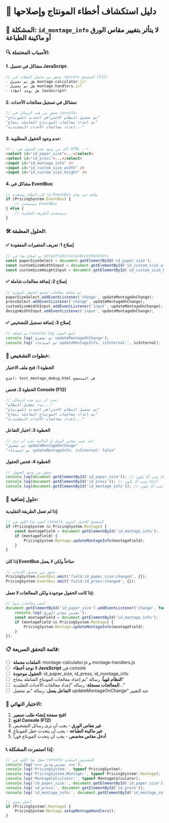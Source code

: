 # 🔧 دليل استكشاف أخطاء المونتاج وإصلاحها

## 🚨 المشكلة: `id_montage_info` لا يتأثر بتغيير مقاس الورق أو ماكينة الطباعة

### 🔍 الأسباب المحتملة:

#### **1. مشاكل في تحميل JavaScript:**
```javascript
// تحقق من تحميل الملفات في console المتصفح (F12)
- هل تم تحميل montage-calculator.js؟
- هل تم تحميل montage-handlers.js؟
- هل يوجد أخطاء JavaScript؟
```

#### **2. مشاكل في تسجيل معالجات الأحداث:**
```javascript
// تحقق من هذه الرسائل في console:
"تم تحميل النظام الاحترافي الجديد للمونتاج"
"تم إعداد معالجات المونتاج الشاملة بنجاح"
"إعداد معالجات الأحداث التقليدية..."
```

#### **3. عدم وجود الحقول المطلوبة:**
```html
<!-- تأكد من وجود هذه الحقول في HTML -->
<select id="id_paper_size">...</select>
<select id="id_press">...</select>
<input id="id_montage_info" />
<input id="id_custom_size_width" />
<input id="id_custom_size_height" />
```

#### **4. مشاكل في EventBus:**
```javascript
// إذا كان النظام يستخدم EventBus ولكنه غير متاح
if (PricingSystem.EventBus) {
    // سيستخدم EventBus
} else {
    // سيستخدم الطريقة التقليدية
}
```

### 🛠️ الحلول المطبقة:

#### **✅ إصلاح 1: تعريف المتغيرات المفقودة**
```javascript
// تم إصلاح هذا في setupTraditionalEventHandlers
const paperSizeSelect = document.getElementById('id_paper_size');
const customSizeWidthInput = document.getElementById('id_custom_size_width');
const customSizeHeightInput = document.getElementById('id_custom_size_height');
```

#### **✅ إصلاح 2: إضافة معالجات شاملة**
```javascript
// تم إضافة معالجات لجميع الحقول المؤثرة
paperSizeSelect.addEventListener('change', updateMontageOnChange);
pressSelect.addEventListener('change', updateMontageOnChange);
customSizeWidthInput.addEventListener('input', updateMontageOnChange);
designWidthInput.addEventListener('input', updateMontageOnChange);
```

#### **✅ إصلاح 3: إضافة تسجيل للتشخيص**
```javascript
// تم إضافة console.log لتتبع التنفيذ
console.log('تم تشغيل updateMontageOnChange');
console.log('تم استدعاء updateMontageInfo، isInternal:', isInternal);
```

### 🧪 خطوات التشخيص:

#### **الخطوة 1: فتح ملف الاختبار**
```
افتح: test_montage_debug.html في المتصفح
```

#### **الخطوة 2: فحص Console (F12)**
```javascript
// يجب أن ترى هذه الرسائل:
"بدء تشغيل النظام..."
"تم تحميل النظام الاحترافي الجديد للمونتاج"
"تم إعداد معالجات المونتاج الشاملة بنجاح"
"إعداد معالجات الأحداث التقليدية..."
```

#### **الخطوة 3: اختبار التفاعل**
```javascript
// عند تغيير مقاس الورق أو الماكينة يجب أن ترى:
"تم تشغيل updateMontageOnChange"
"تم استدعاء updateMontageInfo، isInternal: false"
```

#### **الخطوة 4: فحص الحقول**
```javascript
// تحقق من وجود الحقول
console.log(document.getElementById('id_paper_size')); // يجب ألا يكون null
console.log(document.getElementById('id_press')); // يجب ألا يكون null
console.log(document.getElementById('id_montage_info')); // يجب ألا يكون null
```

### 🔧 حلول إضافية:

#### **إذا لم تعمل الطريقة التقليدية:**
```javascript
// أضف هذا الكود في console المتصفح للاختبار اليدوي
if (PricingSystem && PricingSystem.Montage) {
    const montageField = document.getElementById('id_montage_info');
    if (montageField) {
        PricingSystem.Montage.updateMontageInfo(montageField);
    }
}
```

#### **إذا كان EventBus متاحاً ولكن لا يعمل:**
```javascript
// تحقق من تسجيل الأحداث
PricingSystem.EventBus.emit('field:id_paper_size:changed', {});
PricingSystem.EventBus.emit('field:id_press:changed', {});
```

#### **إذا كانت الحقول موجودة ولكن المعالجات لا تعمل:**
```javascript
// أضف معالجات يدوياً
document.getElementById('id_paper_size').addEventListener('change', function() {
    console.log('تغيير مقاس الورق');
    const montageField = document.getElementById('id_montage_info');
    if (montageField && PricingSystem.Montage) {
        PricingSystem.Montage.updateMontageInfo(montageField);
    }
});
```

### 📋 قائمة التحقق السريعة:

- [ ] **الملفات محملة**: montage-calculator.js و montage-handlers.js
- [ ] **لا توجد أخطاء JavaScript** في console
- [ ] **الحقول موجودة**: id_paper_size, id_press, id_montage_info
- [ ] **النظام مُهيأ**: رسالة "تم إعداد معالجات المونتاج الشاملة بنجاح"
- [ ] **المعالجات مسجلة**: رسالة "إعداد معالجات الأحداث التقليدية..."
- [ ] **التفاعل يعمل**: رسالة "تم تشغيل updateMontageOnChange" عند التغيير

### 🚀 الاختبار النهائي:

1. **افتح صفحة إنشاء طلب تسعير**
2. **افتح Console (F12)**
3. **غير مقاس الورق** - يجب أن ترى رسائل التشخيص
4. **غير ماكينة الطباعة** - يجب أن يتحدث حقل المونتاج
5. **أدخل مقاس مخصص** - يجب أن يتحدث المونتاج فوراً

### 📞 إذا استمرت المشكلة:

```javascript
// شغل هذا الكود في console للتشخيص المتقدم
console.log('=== تشخيص شامل ===');
console.log('PricingSystem:', typeof PricingSystem);
console.log('PricingSystem.Montage:', typeof PricingSystem?.Montage);
console.log('MontageCalculator:', typeof MontageCalculator);
console.log('id_paper_size:', document.getElementById('id_paper_size'));
console.log('id_press:', document.getElementById('id_press'));
console.log('id_montage_info:', document.getElementById('id_montage_info'));

// اختبار يدوي
if (PricingSystem?.Montage) {
    PricingSystem.Montage.setupMontageHandlers();
}
```
